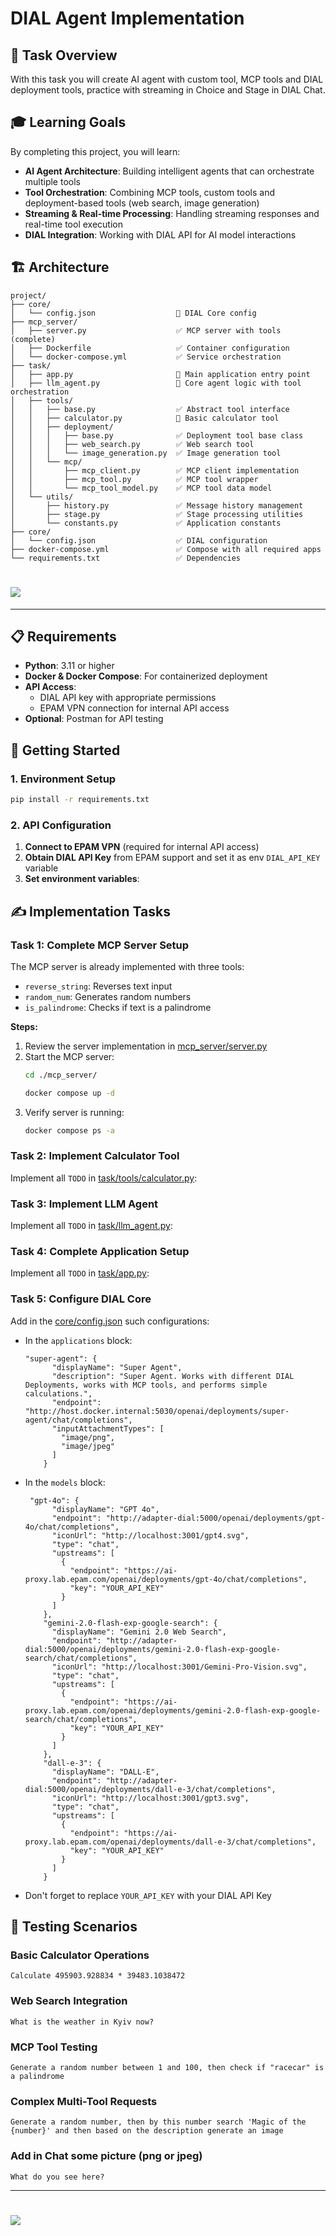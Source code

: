 # DIAL Agent Implementation

## 🎯 Task Overview

With this task you will create AI agent with custom tool, MCP tools and DIAL deployment tools, practice with streaming in Choice and Stage in DIAL Chat. 

## 🎓 Learning Goals

By completing this project, you will learn:

- **AI Agent Architecture**: Building intelligent agents that can orchestrate multiple tools
- **Tool Orchestration**: Combining MCP tools, custom tools and deployment-based tools (web search, image generation)
- **Streaming & Real-time Processing**: Handling streaming responses and real-time tool execution
- **DIAL Integration**: Working with DIAL API for AI model interactions

## 🏗️ Architecture

```
project/
├── core/
│   └── config.json                  🚧 DIAL Core config
├── mcp_server/
│   ├── server.py                    ✅ MCP server with tools (complete)
│   ├── Dockerfile                   ✅ Container configuration
│   └── docker-compose.yml           ✅ Service orchestration
├── task/
│   ├── app.py                       🚧 Main application entry point
│   ├── llm_agent.py                 🚧 Core agent logic with tool orchestration
│   ├── tools/
│   │   ├── base.py                  ✅ Abstract tool interface
│   │   ├── calculator.py            🚧 Basic calculator tool
│   │   ├── deployment/
│   │   │   ├── base.py              ✅ Deployment tool base class
│   │   │   ├── web_search.py        ✅ Web search tool
│   │   │   └── image_generation.py  ✅ Image generation tool
│   │   └── mcp/
│   │       ├── mcp_client.py        ✅ MCP client implementation
│   │       ├── mcp_tool.py          ✅ MCP tool wrapper
│   │       └── mcp_tool_model.py    ✅ MCP tool data model
│   └── utils/
│       ├── history.py               ✅ Message history management
│       ├── stage.py                 ✅ Stage processing utilities
│       └── constants.py             ✅ Application constants
├── core/
│   └── config.json                  ✅ DIAL configuration
├── docker-compose.yml               ✅ Compose with all required apps
└── requirements.txt                 ✅ Dependencies
```

# <img src="design.png">

---

## 📋 Requirements

- **Python**: 3.11 or higher
- **Docker & Docker Compose**: For containerized deployment
- **API Access**:
    - DIAL API key with appropriate permissions
    - EPAM VPN connection for internal API access
- **Optional**: Postman for API testing

## 🚀 Getting Started

### 1. Environment Setup

```bash
pip install -r requirements.txt
```

### 2. API Configuration

1. **Connect to EPAM VPN** (required for internal API access)
2. **Obtain DIAL API Key** from EPAM support and set it as env `DIAL_API_KEY` variable
3. **Set environment variables**:

## ✍️ Implementation Tasks

### Task 1: Complete MCP Server Setup

The MCP server is already implemented with three tools:
- `reverse_string`: Reverses text input
- `random_num`: Generates random numbers
- `is_palindrome`: Checks if text is a palindrome

**Steps:**
1. Review the server implementation in [mcp_server/server.py](mcp_server/server.py)
2. Start the MCP server:
   ```bash
   cd ./mcp_server/
   ```
   ```bash
   docker compose up -d
   ```
3. Verify server is running:
   ```bash
   docker compose ps -a
   ```

### Task 2: Implement Calculator Tool

Implement all `TODO` in [task/tools/calculator.py](task/tools/calculator.py):


### Task 3: Implement LLM Agent

Implement all `TODO` in [task/llm_agent.py](task/llm_agent.py):


### Task 4: Complete Application Setup

Implement all `TODO` in [task/app.py](task/app.py):


### Task 5: Configure DIAL Core

Add in the [core/config.json](core/config.json) such configurations:

- In the `applications` block:
    ```
    "super-agent": {
          "displayName": "Super Agent",
          "description": "Super Agent. Works with different DIAL Deployments, works with MCP tools, and performs simple calculations.",
          "endpoint": "http://host.docker.internal:5030/openai/deployments/super-agent/chat/completions",
          "inputAttachmentTypes": [
            "image/png",
            "image/jpeg"
          ]
        }
    ```
- In the `models` block:
    ```
     "gpt-4o": {
          "displayName": "GPT 4o",
          "endpoint": "http://adapter-dial:5000/openai/deployments/gpt-4o/chat/completions",
          "iconUrl": "http://localhost:3001/gpt4.svg",
          "type": "chat",
          "upstreams": [
            {
              "endpoint": "https://ai-proxy.lab.epam.com/openai/deployments/gpt-4o/chat/completions",
              "key": "YOUR_API_KEY"
            }
          ]
        },
        "gemini-2.0-flash-exp-google-search": {
          "displayName": "Gemini 2.0 Web Search",
          "endpoint": "http://adapter-dial:5000/openai/deployments/gemini-2.0-flash-exp-google-search/chat/completions",
          "iconUrl": "http://localhost:3001/Gemini-Pro-Vision.svg",
          "type": "chat",
          "upstreams": [
            {
              "endpoint": "https://ai-proxy.lab.epam.com/openai/deployments/gemini-2.0-flash-exp-google-search/chat/completions",
              "key": "YOUR_API_KEY"
            }
          ]
        },
        "dall-e-3": {
          "displayName": "DALL-E",
          "endpoint": "http://adapter-dial:5000/openai/deployments/dall-e-3/chat/completions",
          "iconUrl": "http://localhost:3001/gpt3.svg",
          "type": "chat",
          "upstreams": [
            {
              "endpoint": "https://ai-proxy.lab.epam.com/openai/deployments/dall-e-3/chat/completions",
              "key": "YOUR_API_KEY"
            }
          ]
        }
    ```
- Don't forget to replace `YOUR_API_KEY` with your DIAL API Key


## 🧪 Testing Scenarios

### Basic Calculator Operations
```
Calculate 495903.928834 * 39483.1038472
```

### Web Search Integration
```
What is the weather in Kyiv now?
```

### MCP Tool Testing
```
Generate a random number between 1 and 100, then check if "racecar" is a palindrome
```

### Complex Multi-Tool Requests
```
Generate a random number, then by this number search 'Magic of the {number}' and then based on the description generate an image
```

### Add in Chat some picture (png or jpeg) 
```
What do you see here?
```

---

# <img src="dialx-banner.png">